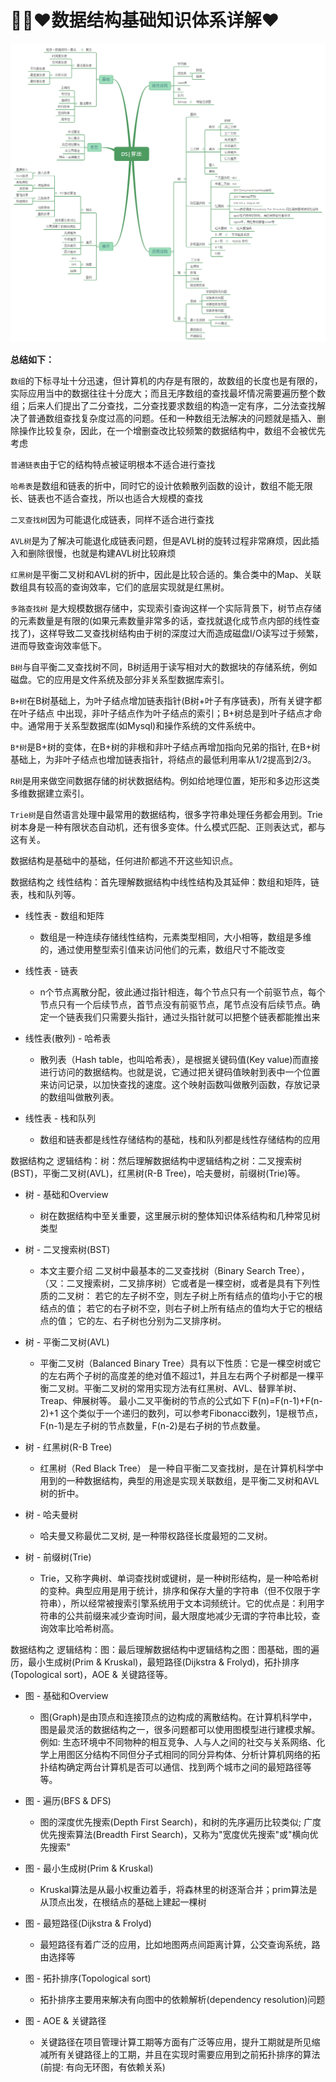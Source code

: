 # 🤔👀♥数据结构基础知识体系详解♥

![alg-overview-x](Images/alg-overview-x.png)

**总结如下：**

`数组`的下标寻址十分迅速，但计算机的内存是有限的，故数组的长度也是有限的，实际应用当中的数据往往十分庞大；而且无序数组的查找最坏情况需要遍历整个数组；后来人们提出了二分查找，二分查找要求数组的构造一定有序，二分法查找解决了普通数组查找复杂度过高的问题。任和一种数组无法解决的问题就是插入、删除操作比较复杂，因此，在一个增删查改比较频繁的数据结构中，数组不会被优先考虑



`普通链表`由于它的结构特点被证明根本不适合进行查找



`哈希表`是数组和链表的折中，同时它的设计依赖散列函数的设计，数组不能无限长、链表也不适合查找，所以也适合大规模的查找



`二叉查找树`因为可能退化成链表，同样不适合进行查找



`AVL树`是为了解决可能退化成链表问题，但是AVL树的旋转过程非常麻烦，因此插入和删除很慢，也就是构建AVL树比较麻烦



`红黑树`是平衡二叉树和AVL树的折中，因此是比较合适的。集合类中的Map、关联数组具有较高的查询效率，它们的底层实现就是红黑树。



`多路查找树` 是大规模数据存储中，实现索引查询这样一个实际背景下，树节点存储的元素数量是有限的(如果元素数量非常多的话，查找就退化成节点内部的线性查找了)，这样导致二叉查找树结构由于树的深度过大而造成磁盘I/O读写过于频繁，进而导致查询效率低下。



`B树`与自平衡二叉查找树不同，B树适用于读写相对大的数据块的存储系统，例如磁盘。它的应用是文件系统及部分非关系型数据库索引。



`B+树`在B树基础上，为叶子结点增加链表指针(B树+叶子有序链表)，所有关键字都在叶子结点 中出现，非叶子结点作为叶子结点的索引；B+树总是到叶子结点才命中。通常用于关系型数据库(如Mysql)和操作系统的文件系统中。



`B*树`是B+树的变体，在B+树的非根和非叶子结点再增加指向兄弟的指针, 在B+树基础上，为非叶子结点也增加链表指针，将结点的最低利用率从1/2提高到2/3。



`R树`是用来做空间数据存储的树状数据结构。例如给地理位置，矩形和多边形这类多维数据建立索引。



`Trie树`是自然语言处理中最常用的数据结构，很多字符串处理任务都会用到。Trie树本身是一种有限状态自动机，还有很多变体。什么模式匹配、正则表达式，都与这有关。



数据结构是基础中的基础，任何进阶都逃不开这些知识点。

数据结构之 线性结构：首先理解数据结构中线性结构及其延伸：数组和矩阵，链表，栈和队列等。



- 线性表 - 数组和矩阵

  - 数组是一种连续存储线性结构，元素类型相同，大小相等，数组是多维的，通过使用整型索引值来访问他们的元素，数组尺寸不能改变

  

- 线性表 - 链表

  - n个节点离散分配，彼此通过指针相连，每个节点只有一个前驱节点，每个节点只有一个后续节点，首节点没有前驱节点，尾节点没有后续节点。确定一个链表我们只需要头指针，通过头指针就可以把整个链表都能推出来

  

- 线性表(散列) - 哈希表

  - 散列表（Hash table，也叫哈希表），是根据关键码值(Key value)而直接进行访问的数据结构。也就是说，它通过把关键码值映射到表中一个位置来访问记录，以加快查找的速度。这个映射函数叫做散列函数，存放记录的数组叫做散列表。

  

- 线性表 - 栈和队列

  - 数组和链表都是线性存储结构的基础，栈和队列都是线性存储结构的应用



数据结构之 逻辑结构：树：然后理解数据结构中逻辑结构之树：二叉搜索树(BST)，平衡二叉树(AVL)，红黑树(R-B Tree)，哈夫曼树，前缀树(Trie)等。



- 树 - 基础和Overview

  - 树在数据结构中至关重要，这里展示树的整体知识体系结构和几种常见树类型

  

- 树 - 二叉搜索树(BST)

  - 本文主要介绍 二叉树中最基本的二叉查找树（Binary Search Tree），（又：二叉搜索树，二叉排序树）它或者是一棵空树，或者是具有下列性质的二叉树： 若它的左子树不空，则左子树上所有结点的值均小于它的根结点的值； 若它的右子树不空，则右子树上所有结点的值均大于它的根结点的值； 它的左、右子树也分别为二叉排序树。

  

- 树 - 平衡二叉树(AVL)

  - 平衡二叉树（Balanced Binary Tree）具有以下性质：它是一棵空树或它的左右两个子树的高度差的绝对值不超过1，并且左右两个子树都是一棵平衡二叉树。平衡二叉树的常用实现方法有红黑树、AVL、替罪羊树、Treap、伸展树等。 最小二叉平衡树的节点的公式如下 F(n)=F(n-1)+F(n-2)+1 这个类似于一个递归的数列，可以参考Fibonacci数列，1是根节点，F(n-1)是左子树的节点数量，F(n-2)是右子树的节点数量。

  

- 树 - 红黑树(R-B Tree)

  - 红黑树（Red Black Tree） 是一种自平衡二叉查找树，是在计算机科学中用到的一种数据结构，典型的用途是实现关联数组，是平衡二叉树和AVL树的折中。

  

- 树 - 哈夫曼树

  - 哈夫曼又称最优二叉树, 是一种带权路径长度最短的二叉树。

  

- 树 - 前缀树(Trie)

  - Trie，又称字典树、单词查找树或键树，是一种树形结构，是一种哈希树的变种。典型应用是用于统计，排序和保存大量的字符串（但不仅限于字符串），所以经常被搜索引擎系统用于文本词频统计。它的优点是：利用字符串的公共前缀来减少查询时间，最大限度地减少无谓的字符串比较，查询效率比哈希树高。
  
  

数据结构之 逻辑结构：图：最后理解数据结构中逻辑结构之图：图基础，图的遍历，最小生成树(Prim & Kruskal)，最短路径(Dijkstra & Frolyd)，拓扑排序(Topological sort)，AOE & 关键路径等。



- 图 - 基础和Overview

  - 图(Graph)是由顶点和连接顶点的边构成的离散结构。在计算机科学中，图是最灵活的数据结构之一，很多问题都可以使用图模型进行建模求解。例如: 生态环境中不同物种的相互竞争、人与人之间的社交与关系网络、化学上用图区分结构不同但分子式相同的同分异构体、分析计算机网络的拓扑结构确定两台计算机是否可以通信、找到两个城市之间的最短路径等等。

  

- 图 - 遍历(BFS & DFS)

  - 图的深度优先搜索(Depth First Search)，和树的先序遍历比较类似; 广度优先搜索算法(Breadth First Search)，又称为"宽度优先搜索"或"横向优先搜索"

  

- 图 - 最小生成树(Prim & Kruskal)

  - Kruskal算法是从最小权重边着手，将森林里的树逐渐合并；prim算法是从顶点出发，在根结点的基础上建起一棵树

  

- 图 - 最短路径(Dijkstra & Frolyd)

  - 最短路径有着广泛的应用，比如地图两点间距离计算，公交查询系统，路由选择等

  

- 图 - 拓扑排序(Topological sort)

  - 拓扑排序主要用来解决有向图中的依赖解析(dependency resolution)问题

  

- 图 - AOE & 关键路径

  - 关键路径在项目管理计算工期等方面有广泛等应用，提升工期就是所见缩减所有关键路径上的工期，并且在实现时需要应用到之前拓扑排序的算法(前提: 有向无环图，有依赖关系)


